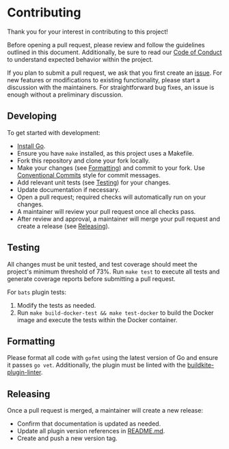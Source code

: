 # Contributing

Thank you for your interest in contributing to this project!

Before opening a pull request, please review and follow the guidelines outlined in this document. Additionally, be sure to read our [Code of Conduct](https://github.com/buildkite-plugins/monorepo-diff-buildkite-plugin/blob/master/CODE_OF_CONDUCT.md) to understand expected behavior within the project.

If you plan to submit a pull request, we ask that you first create an [issue](https://github.com/buildkite-plugins/monorepo-diff-buildkite-plugin/issues). For new features or modifications to existing functionality, please start a discussion with the maintainers. For straightforward bug fixes, an issue is enough without a preliminary discussion.

## Developing

To get started with development:

- [Install Go](https://golang.org/doc/install).
- Ensure you have `make` installed, as this project uses a Makefile.
- Fork this repository and clone your fork locally.
- Make your changes (see [Formatting](https://github.com/buildkite-plugins/monorepo-diff-buildkite-plugin/blob/master/CONTRIBUTING.md#formatting)) and commit to your fork. Use [Conventional Commits](https://www.conventionalcommits.org/) style for commit messages.
- Add relevant unit tests (see [Testing](https://github.com/buildkite-plugins/monorepo-diff-buildkite-plugin/blob/master/CONTRIBUTING.md#testing)) for your changes.
- Update documentation if necessary.
- Open a pull request; required checks will automatically run on your changes.
- A maintainer will review your pull request once all checks pass.
- After review and approval, a maintainer will merge your pull request and create a release (see [Releasing](https://github.com/buildkite-plugins/monorepo-diff-buildkite-plugin/blob/master/CONTRIBUTING.md#releasing)).

## Testing

All changes must be unit tested, and test coverage should meet the project's minimum threshold of 73%. Run `make test` to execute all tests and generate coverage reports before submitting a pull request.

For `bats` plugin tests:
1. Modify the tests as needed.
2. Run `make build-docker-test && make test-docker` to build the Docker image and execute the tests within the Docker container.

## Formatting

Please format all code with `gofmt` using the latest version of Go and ensure it passes `go vet`. Additionally, the plugin must be linted with the [buildkite-plugin-linter](https://github.com/buildkite-plugins/buildkite-plugin-linter).

## Releasing

Once a pull request is merged, a maintainer will create a new release:
- Confirm that documentation is updated as needed.
- Update all plugin version references in [README.md](https://github.com/buildkite-plugins/monorepo-diff-buildkite-plugin/blob/master/README.md).
- Create and push a new version tag.